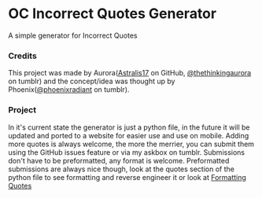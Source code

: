 # OC Incorrect Quotes Generator
A simple generator for Incorrect Quotes


### Credits
This project was made by Aurora([Astralis17](https://github.com/Astralis17) on GitHub, [@thethinkingaurora](https://www.tumblr.com/thethinkingaurora) on tumblr) and the concept/idea was thought up by Phoenix([@phoenixradiant](https://www.tumblr.com/phoenixradiant) on tumblr).


### Project
In it's current state the generator is just a python file, in the future it will be updated and ported to a website for easier use and use on mobile.
Adding more quotes is always welcome, the more the merrier, you can submit them using the GitHub issues feature or via my askbox on tumblr.
Submissions don't have to be preformatted, any format is welcome. Preformatted submissions are always nice though, look at the quotes section of the python file to see formatting and reverse engineer it or look at [Formatting Quotes](https://github.com/Astralis17/OC-Incorrect-Quotes/blob/main/Formatting%20Quotes.md)